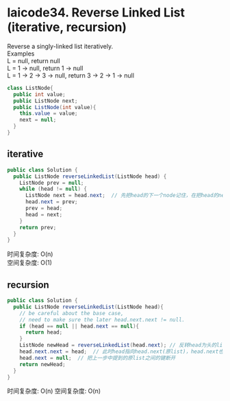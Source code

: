 # laicode34. Reverse Linked List (iterative, recursion)

Reverse a singly-linked list iteratively.     
Examples    
L = null, return null     
L = 1 -> null, return 1 -> null     
L = 1 -> 2 -> 3 -> null, return 3 -> 2 -> 1 -> null     

```java
class ListNode{
  public int value;
  public ListNode next;
  public ListNode(int value){
    this.value = value;
    next = null;
  }
}
```

## iterative
```java
public class Solution {
  public ListNode reverseLinkedList(ListNode head) {
    ListNode prev = null;
    while (head != null) {
      ListNode next = head.next;  // 先把head的下一个node记住，在把head的next指向prev（反转），否则下一次prev移动到当前的head，head不知道该前去哪里
      head.next = prev;
      prev = head;
      head = next;
    }
    return prev;
  }
}
```
时间复杂度: O(n)     
空间复杂度: O(1)     

## recursion
```java
public class Solution {
  public ListNode reverseLinkedList(ListNode head){
    // be careful about the base case,
    // need to make sure the later head.next.next != null.
    if (head == null || head.next == null){
      return head;
    }
    ListNode newHead = reverseLinkedList(head.next); // 反转head为头的list，子问题是反转以head.next为头的list，当前层要做的就是把反转后的子问题的尾巴（head.next)指向head
    head.next.next = head;  // 此时head指向head.next(原list)，head.next也指向head(当前操作产生的结果)，产生环
    head.next = null;  // 把上一步中提到的原list之间的键断开
    return newHead;
  }
}
```
时间复杂度: O(n)
空间复杂度: O(n)
